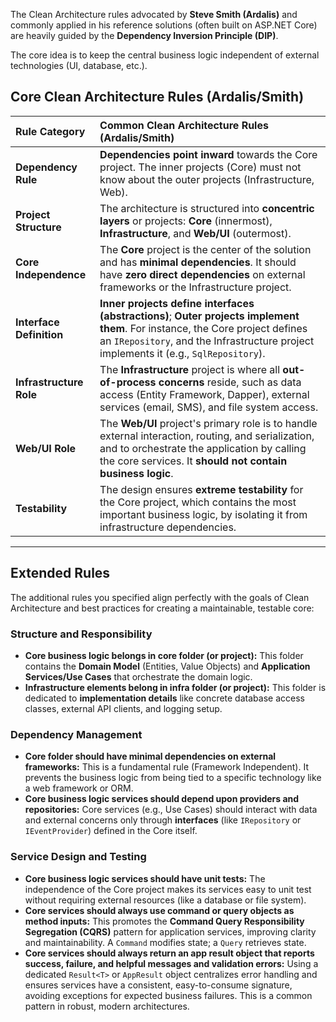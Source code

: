 The Clean Architecture rules advocated by **Steve Smith (Ardalis)** and commonly applied in his reference solutions (often built on ASP.NET Core) are heavily guided by the **Dependency Inversion Principle (DIP)**.

The core idea is to keep the central business logic independent of external technologies (UI, database, etc.).

## Core Clean Architecture Rules (Ardalis/Smith)

| Rule Category | Common Clean Architecture Rules (Ardalis/Smith) |
| :--- | :--- |
| **Dependency Rule** | **Dependencies point inward** towards the Core project. The inner projects (Core) must not know about the outer projects (Infrastructure, Web). |
| **Project Structure** | The architecture is structured into **concentric layers** or projects: **Core** (innermost), **Infrastructure**, and **Web/UI** (outermost). |
| **Core Independence** | The **Core** project is the center of the solution and has **minimal dependencies**. It should have **zero direct dependencies** on external frameworks or the Infrastructure project. |
| **Interface Definition** | **Inner projects define interfaces (abstractions)**; **Outer projects implement them**. For instance, the Core project defines an `IRepository`, and the Infrastructure project implements it (e.g., `SqlRepository`). |
| **Infrastructure Role** | The **Infrastructure** project is where all **out-of-process concerns** reside, such as data access (Entity Framework, Dapper), external services (email, SMS), and file system access. |
| **Web/UI Role** | The **Web/UI** project's primary role is to handle external interaction, routing, and serialization, and to orchestrate the application by calling the core services. It **should not contain business logic**. |
| **Testability** | The design ensures **extreme testability** for the Core project, which contains the most important business logic, by isolating it from infrastructure dependencies. |

***

## Extended Rules

The additional rules you specified align perfectly with the goals of Clean Architecture and best practices for creating a maintainable, testable core:

### Structure and Responsibility

* **Core business logic belongs in core folder (or project):** This folder contains the **Domain Model** (Entities, Value Objects) and **Application Services/Use Cases** that orchestrate the domain logic.
* **Infrastructure elements belong in infra folder (or project):** This folder is dedicated to **implementation details** like concrete database access classes, external API clients, and logging setup.

### Dependency Management

* **Core folder should have minimal dependencies on external frameworks:** This is a fundamental rule (Framework Independent). It prevents the business logic from being tied to a specific technology like a web framework or ORM.
* **Core business logic services should depend upon providers and repositories:** Core services (e.g., Use Cases) should interact with data and external concerns only through **interfaces** (like `IRepository` or `IEventProvider`) defined in the Core itself.

### Service Design and Testing

* **Core business logic services should have unit tests:** The independence of the Core project makes its services easy to unit test without requiring external resources (like a database or file system).
* **Core services should always use command or query objects as method inputs:** This promotes the **Command Query Responsibility Segregation (CQRS)** pattern for application services, improving clarity and maintainability. A `Command` modifies state; a `Query` retrieves state.
* **Core services should always return an app result object that reports success, failure, and helpful messages and validation errors:** Using a dedicated `Result<T>` or `AppResult` object centralizes error handling and ensures services have a consistent, easy-to-consume signature, avoiding exceptions for expected business failures. This is a common pattern in robust, modern architectures.